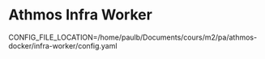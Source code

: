 # Athmos Infra Worker


CONFIG_FILE_LOCATION=/home/paulb/Documents/cours/m2/pa/athmos-docker/infra-worker/config.yaml